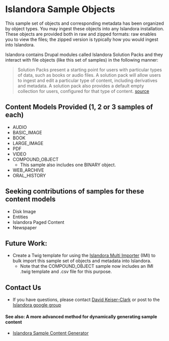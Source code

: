 # Islandora Sample Objects

This sample set of objects and corresponding metadata has been organized by object types.
You may ingest these objects into any Islandora installation.
These objects are provided both in raw and zipped formats: raw enables you to view the files; the zipped version is typically how you would ingest into Islandora.

Islandora contains Drupal modules called Islandora Solution Packs and they interact with file objects (like this set of samples) in the following manner:

> Solution Packs present a starting point for users with particular types of data, such as books or audio files. A solution pack will allow users to ingest and edit a particular type of content, including derivatives and metadata. A solution pack also provides a default empty collection for users, configured for that type of content. [source](https://wiki.duraspace.org/display/ISLANDORA/Solution+Packs)

## Content Models Provided (1, 2 or 3 samples of each)

* AUDIO
* BASIC_IMAGE
* BOOK
* LARGE_IMAGE
* PDF
* VIDEO
* COMPOUND_OBJECT
    * This sample also includes one BINARY object.
* WEB_ARCHIVE
* ORAL_HISTORY

## Seeking contributions of samples for these content models

* Disk Image
* Entities
* Islandora Paged Content
* Newspaper

## Future Work:

* Create a Twig template for using the [Islandora Multi Importer](https://github.com/mnylc/islandora_multi_importer) (IMI) to bulk import this sample set of objects and metadata into Islandora.
    * Note that the COMPOUND_OBJECT sample now includes an IMI .twig template and .csv file for this purpose.

## Contact Us
* If you have questions, please contact [David Keiser-Clark](dwk2@williams.edu) or post to the [Islandora google group](https://groups.google.com/forum/?utm_source=digest&utm_medium=email#!forum/islandora/topics)

#### See also: A more advanced method for dynamically generating sample content
* [Islandora Sample Content Generator](https://github.com/mjordan/islandora_scg)
